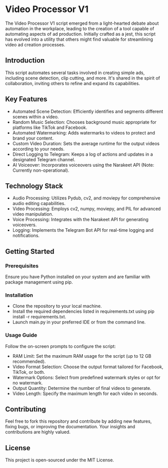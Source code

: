 # Video Processor V1
The Video Processor V1 script emerged from a light-hearted debate about automation in the workplace, leading to the creation of a tool capable of automating aspects of ad production. Initially crafted as a jest, this script has evolved into a utility that others might find valuable for streamlining video ad creation processes.

## Introduction
This script automates several tasks involved in creating simple ads, including scene detection, clip cutting, and more. It's shared in the spirit of collaboration, inviting others to refine and expand its capabilities.

## Key Features
- Automated Scene Detection: Efficiently identifies and segments different scenes within a video.
- Random Music Selection: Chooses background music appropriate for platforms like TikTok and Facebook.
- Automated Watermarking: Adds watermarks to videos to protect and brand your content.
- Custom Video Duration: Sets the average runtime for the output videos according to your needs.
- Direct Logging to Telegram: Keeps a log of actions and updates in a designated Telegram channel.
- AI Voiceover: Incorporates voiceovers using the Narakeet API (Note: Currently non-operational).

## Technology Stack
- Audio Processing: Utilizes Pydub, cv2, and moviepy for comprehensive audio editing capabilities.
- Video Processing: Employs cv2, numpy, moviepy, and PIL for advanced video manipulation.
- Voice Processing: Integrates with the Narakeet API for generating voiceovers.
- Logging: Implements the Telegram Bot API for real-time logging and notifications.

## Getting Started
### Prerequisites
Ensure you have Python installed on your system and are familiar with package management using pip.

### Installation
- Clone the repository to your local machine.
- Install the required dependencies listed in requirements.txt using pip install -r requirements.txt.
- Launch main.py in your preferred IDE or from the command line.

### Usage Guide
Follow the on-screen prompts to configure the script:
- RAM Limit: Set the maximum RAM usage for the script (up to 12 GB recommended).
- Video Format Selection: Choose the output format tailored for Facebook, TikTok, or both.
- Watermark Options: Select from predefined watermark styles or opt for no watermark.
- Output Quantity: Determine the number of final videos to generate.
- Video Length: Specify the maximum length for each video in seconds.

## Contributing
Feel free to fork this repository and contribute by adding new features, fixing bugs, or improving the documentation. Your insights and contributions are highly valued.

## License
This project is open-sourced under the MIT License.
